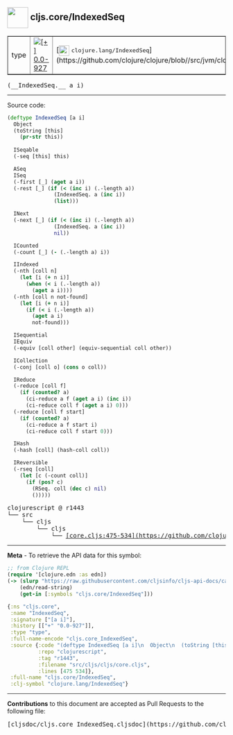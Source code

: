 ## <img width="48px" valign="middle" src="http://i.imgur.com/Hi20huC.png"> cljs.core/IndexedSeq

 <table border="1">
<tr>

<td>type</td>
<td><a href="https://github.com/cljsinfo/cljs-api-docs/tree/0.0-927"><img valign="middle" alt="[+] 0.0-927" src="https://img.shields.io/badge/+-0.0--927-lightgrey.svg"></a> </td>
<td>
[<img height="24px" valign="middle" src="http://i.imgur.com/1GjPKvB.png"> <samp>clojure.lang/IndexedSeq</samp>](https://github.com/clojure/clojure/blob//src/jvm/clojure/lang/IndexedSeq.java)
</td>
</tr>
</table>

 <samp>
(__IndexedSeq.__ a i)<br>
</samp>

---





Source code:

```clj
(deftype IndexedSeq [a i]
  Object
  (toString [this]
    (pr-str this))
  
  ISeqable
  (-seq [this] this)

  ASeq
  ISeq
  (-first [_] (aget a i))
  (-rest [_] (if (< (inc i) (.-length a))
               (IndexedSeq. a (inc i))
               (list)))

  INext
  (-next [_] (if (< (inc i) (.-length a))
               (IndexedSeq. a (inc i))
               nil))

  ICounted
  (-count [_] (- (.-length a) i))

  IIndexed
  (-nth [coll n]
    (let [i (+ n i)]
      (when (< i (.-length a))
        (aget a i))))
  (-nth [coll n not-found]
    (let [i (+ n i)]
      (if (< i (.-length a))
        (aget a i)
        not-found)))

  ISequential
  IEquiv
  (-equiv [coll other] (equiv-sequential coll other))

  ICollection
  (-conj [coll o] (cons o coll))

  IReduce
  (-reduce [coll f]
    (if (counted? a)
      (ci-reduce a f (aget a i) (inc i))
      (ci-reduce coll f (aget a i) 0)))
  (-reduce [coll f start]
    (if (counted? a)
      (ci-reduce a f start i)
      (ci-reduce coll f start 0)))

  IHash
  (-hash [coll] (hash-coll coll))

  IReversible
  (-rseq [coll]
    (let [c (-count coll)]
      (if (pos? c)
        (RSeq. coll (dec c) nil)
        ()))))
```

 <pre>
clojurescript @ r1443
└── src
    └── cljs
        └── cljs
            └── <ins>[core.cljs:475-534](https://github.com/clojure/clojurescript/blob/r1443/src/cljs/cljs/core.cljs#L475-L534)</ins>
</pre>


---

__Meta__ - To retrieve the API data for this symbol:

```clj
;; from Clojure REPL
(require '[clojure.edn :as edn])
(-> (slurp "https://raw.githubusercontent.com/cljsinfo/cljs-api-docs/catalog/cljs-api.edn")
    (edn/read-string)
    (get-in [:symbols "cljs.core/IndexedSeq"]))
```

```clj
{:ns "cljs.core",
 :name "IndexedSeq",
 :signature ["[a i]"],
 :history [["+" "0.0-927"]],
 :type "type",
 :full-name-encode "cljs.core_IndexedSeq",
 :source {:code "(deftype IndexedSeq [a i]\n  Object\n  (toString [this]\n    (pr-str this))\n  \n  ISeqable\n  (-seq [this] this)\n\n  ASeq\n  ISeq\n  (-first [_] (aget a i))\n  (-rest [_] (if (< (inc i) (.-length a))\n               (IndexedSeq. a (inc i))\n               (list)))\n\n  INext\n  (-next [_] (if (< (inc i) (.-length a))\n               (IndexedSeq. a (inc i))\n               nil))\n\n  ICounted\n  (-count [_] (- (.-length a) i))\n\n  IIndexed\n  (-nth [coll n]\n    (let [i (+ n i)]\n      (when (< i (.-length a))\n        (aget a i))))\n  (-nth [coll n not-found]\n    (let [i (+ n i)]\n      (if (< i (.-length a))\n        (aget a i)\n        not-found)))\n\n  ISequential\n  IEquiv\n  (-equiv [coll other] (equiv-sequential coll other))\n\n  ICollection\n  (-conj [coll o] (cons o coll))\n\n  IReduce\n  (-reduce [coll f]\n    (if (counted? a)\n      (ci-reduce a f (aget a i) (inc i))\n      (ci-reduce coll f (aget a i) 0)))\n  (-reduce [coll f start]\n    (if (counted? a)\n      (ci-reduce a f start i)\n      (ci-reduce coll f start 0)))\n\n  IHash\n  (-hash [coll] (hash-coll coll))\n\n  IReversible\n  (-rseq [coll]\n    (let [c (-count coll)]\n      (if (pos? c)\n        (RSeq. coll (dec c) nil)\n        ()))))",
          :repo "clojurescript",
          :tag "r1443",
          :filename "src/cljs/cljs/core.cljs",
          :lines [475 534]},
 :full-name "cljs.core/IndexedSeq",
 :clj-symbol "clojure.lang/IndexedSeq"}

```

---

__Contributions__ to this document are accepted as Pull Requests to the following file:

 <pre>
[cljsdoc/cljs.core_IndexedSeq.cljsdoc](https://github.com/cljsinfo/cljs-api-docs/blob/master/cljsdoc/cljs.core_IndexedSeq.cljsdoc)
</pre>

